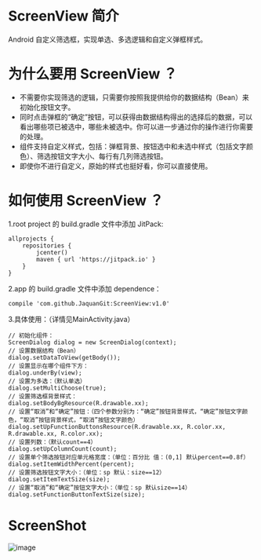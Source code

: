 # ScreenView 简介
Android 自定义筛选框，实现单选、多选逻辑和自定义弹框样式。
# 为什么要用 ScreenView ？
- 不需要你实现筛选的逻辑，只需要你按照我提供给你的数据结构（Bean）来初始化按钮文字。
- 同时点击弹框的“确定”按钮，可以获得由数据结构得出的选择后的数据，可以看出哪些项已被选中，哪些未被选中。你可以进一步通过你的操作进行你需要的处理。
- 组件支持自定义样式，包括：弹框背景、按钮选中和未选中样式（包括文字颜色）、筛选按钮文字大小、每行有几列筛选按钮。
- 即使你不进行自定义，原始的样式也挺好看，你可以直接使用。
# 如何使用 ScreenView ？
1.root project 的 build.gradle 文件中添加 JitPack:
```
allprojects {
    repositories {
        jcenter()
        maven { url 'https://jitpack.io' }
    }
}
```
2.app 的 build.gradle 文件中添加 dependence：
```
compile 'com.github.JaquanGit:ScreenView:v1.0'
```
3.具体使用：（详情见MainActivity.java）
```
// 初始化组件：
ScreenDialog dialog = new ScreenDialog(context);
// 设置数据结构（Bean）
dialog.setDataToView(getBody());
// 设置显示在哪个组件下方：
dialog.underBy(view);
// 设置为多选：（默认单选）
dialog.setMultiChoose(true);
// 设置筛选框背景样式：
dialog.setBodyBgResource(R.drawable.xx);
// 设置“取消”和“确定”按钮：（四个参数分别为：“确定”按钮背景样式，“确定”按钮文字颜色，“取消”按钮背景样式，“取消”按钮文字颜色）
dialog.setUpFunctionButtonsResource(R.drawable.xx, R.color.xx, R.drawable.xx, R.color.xx);
// 设置列数：（默认count==4）
dialog.setUpColumnCount(count);
// 设置单个筛选按钮对应单元格宽度：（单位：百分比 值：(0,1] 默认percent==0.8f）
dialog.setItemWidthPercent(percent);
// 设置筛选按钮文字大小：（单位：sp 默认：size==12）
dialog.setItemTextSize(size);
// 设置“取消”和“确定”按钮文字大小：（单位：sp 默认size==14）
dialog.setFunctionButtonTextSize(size);
```
# ScreenShot
![image](https://github.com/JaquanGit/ScreenView/blob/master/screenshots/screen.gif)

